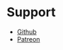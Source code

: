 # Support&#x20;

* [Github](https://github.com/sponsors/dgafka)
* [Patreon](https://www.patreon.com/dgafka)
